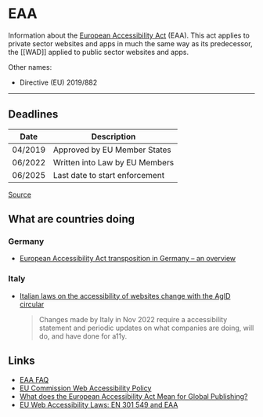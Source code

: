 # EAA

Information about the [European Accessibility Act](https://ec.europa.eu/social/main.jsp?catId=1202&intPageId=5581&langId=en) (EAA). This act applies to private sector websites and apps in much the same way as its predecessor, the [[WAD]] applied to public sector websites and apps.

Other names:
- Directive (EU) 2019/882

---

## Deadlines

| Date         | Description                   |
| ------------ | ------------------------------|
| 04/2019      | Approved by EU Member States  |
| 06/2022      | Written into Law by EU Members|
| 06/2025      | Last date to start enforcement|

[Source](https://abilitynet.org.uk/news-blogs/when-will-european-accessibility-act-take-effect)

## What are countries doing

### Germany

- [European Accessibility Act transposition in Germany – an overview](https://www.taylorwessing.com/en/interface/2022/the-european-accessibility-act/european-accessibility-act-transposition-in-germany-an-overview)

### Italy

- [Italian laws on the accessibility of websites change with the AgID circular](https://www.gamingtechlaw.com/2023/01/italian-laws-accessibility-websites-circular/)
  > Changes made by Italy in Nov 2022 require a accessibility statement and periodic updates on what companies are doing, will do, and have done for a11y.

## Links

- [EAA FAQ](https://www.siteimprove.com/blog/the-european-accessibility-act-faq/)
- [EU Commission Web Accessibility Policy](https://digital-strategy.ec.europa.eu/en/policies/web-accessibility)
- [What does the European Accessibility Act Mean for Global Publishing?](https://inclusivepublishing.org/blog/what-does-the-european-accessibility-act-mean-for-global-publishing/)
- [EU Web Accessibility Laws: EN 301 549 and EAA](https://www.whoisaccessible.com/guidelines/en-301-549/)